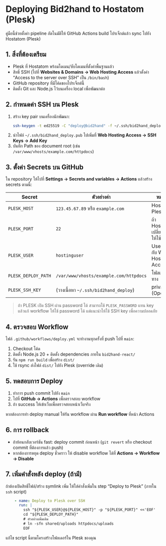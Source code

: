 # Deploying Bid2hand to Hostatom (Plesk)

คู่มือนี้ช่วยตั้งค่า pipeline อัตโนมัติให้ GitHub Actions build โปรเจ็กต์แล้ว sync ไปยัง Hostatom (Plesk)

## 1. สิ่งที่ต้องเตรียม

- Plesk ที่ Hostatom พร้อมโดเมน/ซับโดเมนที่ตั้งค่าพื้นฐานแล้ว
- สิทธิ์ SSH (ไปที่ **Websites & Domains → Web Hosting Access** แล้วตั้งค่า “Access to the server over SSH” เป็น `/bin/bash`)
- GitHub repository ที่มีโค้ดของโปรเจ็กต์นี้
- ติดตั้ง Git และ Node.js ไว้บนเครื่อง local เพื่อพัฒนาต่อ

## 2. กำหนดค่า SSH บน Plesk

1. สร้าง key pair บนเครื่องนักพัฒนา:
   ```bash
   ssh-keygen -t ed25519 -C "deploy@bid2hand" -f ~/.ssh/bid2hand_deploy
   ```
2. นำไฟล์ `~/.ssh/bid2hand_deploy.pub` ไปเพิ่มที่ **Web Hosting Access → SSH Keys → Add Key**
3. บันทึก Path ของ document root (เช่น `/var/www/vhosts/example.com/httpdocs`)

## 3. ตั้งค่า Secrets บน GitHub

ใน repository ให้ไปที่ **Settings → Secrets and variables → Actions** แล้วสร้าง secrets ตามนี้:

| Secret | ตัวอย่างค่า | หมายเหตุ |
| --- | --- | --- |
| `PLESK_HOST` | `123.45.67.89` หรือ `example.com` | Host/IP ของ Plesk |
| `PLESK_PORT` | `22` | ถ้า Hostatom เปลี่ยน port ให้ใช้ตามนั้น |
| `PLESK_USER` | `hostinguser` | User เดียวกับ Web Hosting Access |
| `PLESK_DEPLOY_PATH` | `/var/www/vhosts/example.com/httpdocs` | โฟลเดอร์ปลายทาง |
| `PLESK_SSH_KEY` | (วางเนื้อหา `~/.ssh/bid2hand_deploy`) | private key (OpenSSH) |

> ถ้า PLESK เปิด SSH ผ่าน password ได้ สามารถใช้ `PLESK_PASSWORD` แทน key แล้วแก้ workflow ให้ใช้ password ได้ แต่แนะนำให้ใช้ SSH key เพื่อความปลอดภัย

## 4. ตรวจสอบ Workflow

ไฟล์ `.github/workflows/deploy.yml` จะทำงานทุกครั้งที่ push ไปที่ `main`:

1. Checkout โค้ด
2. ติดตั้ง Node.js 20 + ติดตั้ง dependencies ภายใน `bid2hand-react/`
3. รัน `npm run build` เพื่อสร้าง `dist/`
4. ใช้ rsync ส่งไฟล์ `dist/` ไปยัง Plesk (override เดิม)

## 5. ทดสอบการ Deploy

1. ทำการ push commit ไปยัง `main`
2. ไปที่ **GitHub → Actions** เพื่อตรวจสอบ workflow
3. ถ้า success ให้เข้าเว็บเพื่อตรวจสอบหน้าเว็บจริง

หากต้องการทำ deploy manual ให้รัน workflow ผ่าน **Run workflow** ที่หน้า Actions

## 6. การ rollback

- ถ้าย้อนกลับเวอร์ชัน fast: deploy commit ก่อนหน้า (`git revert` หรือ checkout commit ที่ต้องการแล้ว push)
- หากต้องการหยุด deploy ชั่วคราว ให้ disable workflow ได้ที่ **Actions → Workflow → Disable**

## 7. เพิ่มคำสั่งหลัง deploy (ถ้ามี)

ถ้าต้องเปิดสิทธิ์ไฟล์/สร้าง symlink เพิ่ม ให้ใส่คำสั่งเพิ่มใน step “Deploy to Plesk” (ภายใน `ssh` script)

```yaml
    - name: Deploy to Plesk over SSH
      run: |
        ssh "${PLESK_USER}@${PLESK_HOST}" -p "${PLESK_PORT}" <<'EOF'
        cd "${PLESK_DEPLOY_PATH}"
        # ตัวอย่างเพิ่มเติม
        # ln -sfn shared/uploads httpdocs/uploads
        EOF
```

แก้ไข script นี้ตามโครงสร้างโฟลเดอร์ใน Plesk ของคุณ
